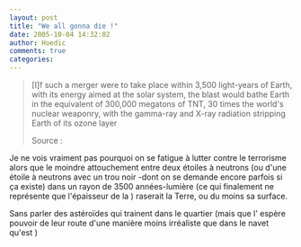 ```yaml
---
layout: post
title: "We all gonna die !"
date: 2005-10-04 14:32:02
author: Hoedic
comments: true
categories: 
---
```



<blockquote class="citation">[I]f such a merger were to take place within 3,500 light-years of Earth, with its energy aimed at the solar system, the blast would bathe Earth in the equivalent of 300,000 megatons of TNT, 30 times the world's nuclear weaponry, with the gamma-ray and X-ray radiation stripping Earth of its ozone layer

Source : </blockquote>

Je ne vois vraiment pas pourquoi on se fatigue à lutter contre le terrorisme alors que le moindre attouchement entre deux étoiles à neutrons (ou d'une étoile à neutrons avec un trou noir -dont on se demande encore parfois si ça existe) dans un rayon de 3500 années-lumière (ce qui finalement ne représente que l'épaisseur de la  ) raserait la Terre, ou du moins sa surface.

Sans parler des astéroïdes qui trainent dans le quartier (mais que l' espère pouvoir  de leur route d'une manière moins irréaliste que dans le navet qu'est )